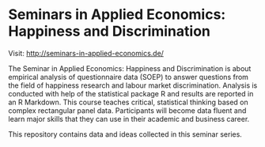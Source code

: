 # Seminars in Applied Economics: Happiness and Discrimination

Visit: http://seminars-in-applied-economics.de/

The Seminar in Applied Economics: Happiness and Discrimination is about empirical analysis of questionnaire data (SOEP) to answer questions from the field of happiness research and labour market discrimination. Analysis is conducted with help of the statistical package R and results are reported in an R Markdown. This course teaches  critical, statistical thinking based on complex rectangular panel data. Participants will become data fluent and learn major skills that they can use in their academic and business career.

This repository contains data and ideas collected in this seminar series. 
